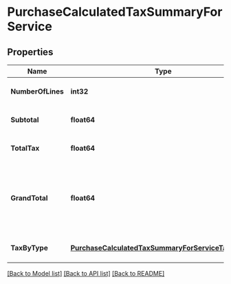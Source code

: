 # PurchaseCalculatedTaxSummaryForService

## Properties
Name | Type | Description | Notes
------------ | ------------- | ------------- | -------------
**NumberOfLines** | **int32** | Count of lines | [optional] [default to null]
**Subtotal** | **float64** | sum of all line tax attribute | [optional] [default to null]
**TotalTax** | **float64** | sum of all line lineAmount attribute | [optional] [default to null]
**GrandTotal** | **float64** | sum of all line lineAmount attribute - sum of all line tax attribute - sum of all line lineTaxedDiscount attribute | [optional] [default to null]
**TaxByType** | [**PurchaseCalculatedTaxSummaryForServiceTaxByType**](PurchaseCalculatedTaxSummaryForService_taxByType.md) |  | [optional] [default to null]

[[Back to Model list]](../README.md#documentation-for-models) [[Back to API list]](../README.md#documentation-for-api-endpoints) [[Back to README]](../README.md)


